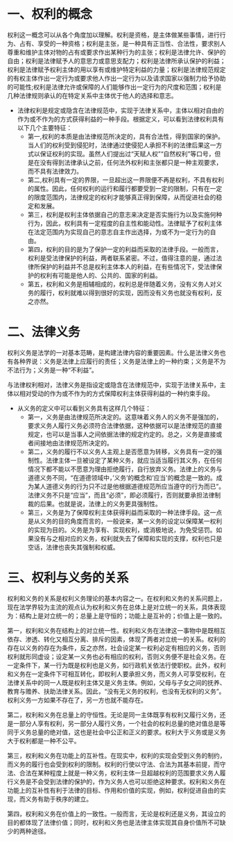 # 一、权利的概念
权利这一概念可以从各个角度加以理解。权利是资格，是主体做某些事情，进行行为、占有、享受的一种资格；权利是主张，是一种具有正当性、合法性，要求别人尊重和维护主体对物的占有或要求作出某种行为的主张；权利是法律允许、保护的自由；权利是法律赋予人的意思力或意思支配力；权利是法律所承认保护的利益；权利是法律赋予权利主体的用以享有或维护特定利益的力量；权利是法律规范规定的有权主体作出一定行为或要求他人作出一定行为以及请求国家以强制力给予协助的可能性;权利是法律允许或保障的人们能够作出一定行为的尺度和范围；权利是几种法律规则承认的在特定关系中主体优于他人的选择和意志。

- 法律权利是规定或隐含在法律规范中，实现于法律关系中，主体以相对自由的作为或不作为的方式获得利益的一种手段。根据定义，可以看到法律权利具有以下几个主要特征：
	- 第一,权利的本质是由法律规范所决定的，具有合法性，得到国家的保护。当人们的权利受到侵犯时，法律通过使侵犯人承担不利的法律后果这一方式以保证权利的实现。虽然人们提出过“天赋人权”“自然权利”等口号，但是在没有得到法律承认之前，任何法外权利和主张都只是一种主观要求，而不具有法律效力。
	- 第二,权利具有一定的界限，一旦超出这一界限便不再是权利，不具有权利的属性。因此，任何权利的运行和履行都要受到一定的限制，只有在一定的限度范围内，法律规定的权利才能够真正得到保障，从而促进社会的稳定和发展。
	- 第三，权利是权利主体依据自己的意志来决定是否实施行为以及实施何种行为，因此，权利具有一定程度的自主性和能动性。法律赋予了权利主体在法定范围内为实现自己的意志自主作出选择，为或不为一定行为的自由。
	- 第四，权利的目的是为了保护一定的利益而采取的法律手段。一般而言，权利是受法律保护的利益，两者联系紧密。不过，值得注意的是，通过法律所保护的利益并不总是权利主体本人的利益，在有些情况下，受法律保护的权利有可能是他人的、公共的、国家的利益。
	- 第五，权利和义务是相辅相成的，权利总是伴随着义务，没有义务人对义务的履行，权利就难以得到很好的实现，因而没有义务也就没有权利，反之亦然。
# 二、法律义务
权利义务是法学的一对基本范畴，是构建法律内容的重要因素。什么是法律义务也有各种界说：义务是法律上应履行的责任；义务是法律上的一种约束；义务是不为不法行为；义务是一种“不利益”。

与法律权利相对，法律义务是指设定或隐含在法律规范中，实现于法律关系中，主体以相对受动的作为或不作为的方式保障权利主体获得利益的一种约束手段。

- 从义务的定义中可以看到义务具有这样几个特征：
	- 第一，义务是由法律规范所决定的。这意味着义务人的义务不是强加的，要求义务人履行义务必须符合法律依据，这种依据可以是法律规范的直接规定，也可以是当事人之间依据法律的规定约定的。总之，义务是直接或者间接地由法律规范所决定的。
	- 第二，义务的履行不以义务人主观上是否愿意为转移，义务具有一定的强制性。法律主体一旦被设定了某种义务，就应当适当履行其义务，在任何情况下都不能以不愿意为理由拒绝履行，自行放弃义务。法律上的义务与道德义务不同，“在道德领域中，’义务’的概念和’应当'的概念是一致的。成为某人道德义务的行为只不过是他根据道德规范所应当遵守的行为而已”。法律义务不只是“应当”，而且“必须”，即必须履行，否则就要承担法律制裁的后果。也就是说，法律上的义务更具强制性。
	- 第三，义务是为了保障权利主体获得利益而采取的一种法律手段。这一点是从义务的目的角度而言的，一般说来，某一义务的设定以保障某一权利的实现为目的。义务是为享有、实现权利，或消极地说，为免受惩罚。如果没有与之相对应的义务，权利就失去了保障和实现的支撑，权利也只是空话，法律也丧失其强制和权威。
# 三、权利与义务的关系
权利和义务的关系是权利义务理论的基本内容之一。在权利和义务的关系问题上，现在法学界较为主流的观点认为权利和义务在总体上是对立统一的关系，具体表现为：结构上是对立统一的；总量上是守恒的；功能上是互补的；价值上是一致的。

第一，权利和义务在结构上的对立统一性。权利和义务在法律这一事物中是既相互依存、渗透、转化又相互分离、排斥的因素，体现了两者对立统一的关系。权利的存在以义务的存在为条件，反之亦然，社会设定某一权利必定有相应的义务，否则权利就形同虚设；设定某一义务也必有相应的权利，否则义务便不是社会义务。在一定条件下，某一行为既是权利也是义务，如行政机关依法行使职权。此外，权利和义务在一定条件下可相互转化，即权利人要承担义务，而义务人可享受权利，在法律关系中的同一人既是权利主体又是义务主体。例如，父母与子女之间的抚养、教育与赡养、扶助法律关系。因此，“没有无义务的权利，也没有无权利的义务”。权利义务一方如果不存在了，另一方也就不能存在。

第二，权利和义务在总量上的守恒性。无论是同一主体既享有权利又履行义务，还是一部分人享有权利，另一部分人履行义务，一个社会的权利总量的绝对值总是等同于义务总量的绝对值，这也是社会中公正和正义的要求。权利大于义务或是义务大于权利都是一种不公平。

第三，权利和义务在功能上的互补性。在现实中，权利的实现会受到义务的制约，而义务的履行也会受到权利的限制。权利的行使以守法、合法为其基本前提，而守法、合法在某种程度上就是一种义务，权利主体一旦超越权利的范围要求义务人履行义务是不会受到法律的保护的，作为义务人也可以拒绝这种要求。权利和义务在功能上的互补性有利于法律的目标、作用和价值的实现，例如，权利促进自由的实现，而义务有助于秩序的建立。

第四，权利和义务在价值上的一致性。一般而言，无论是权利还是义务，其设立的目的都体现了法律价值；同时，权利和义务也是法律主体实现其自身价值所不可缺少的两种途径。